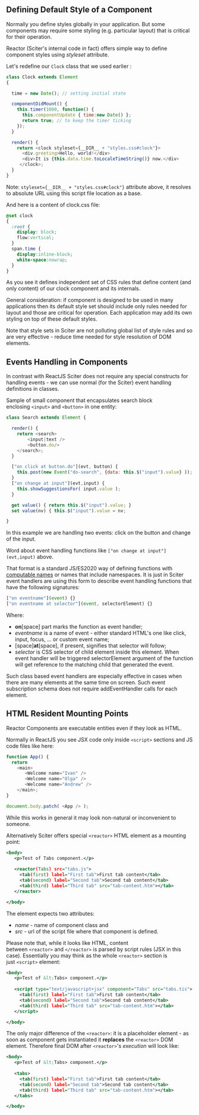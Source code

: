 ## Defining Default Style of a Component


Normally you define styles globally in your application. But some components may require some styling (e.g. particular layout) that is critical for their operation.


Reactor (Sciter's internal code in fact) offers simple way to define component styles using *styleset* attribute.


Let's redefine our `Clock` class that we used earlier :


```JavaScript
class Clock extends Element 
{

  time = new Date(); // setting initial state 

  componentDidMount() {
    this.timer(1000, function() {
      this.componentUpdate { time:new Date() };
      return true; // to keep the timer ticking
    });
  }

  render() {
    return <clock styleset={__DIR__ + "styles.css#clock"}>
      <div.greeting>Hello, world!</div>
      <div>It is {this.data.time.toLocaleTimeString()} now.</div>
     </clock>;
  } 
}
```

Note: `styleset={__DIR__ + "styles.css#clock"}` attribute above, it resolves to absolute URL using this script file location as a base.

And here is a content of clock.css file:

```CSS
@set clock 
{
  :root {
    display: block;
    flow:vertical;
  }
  span.time { 
    display:inline-block; 
    white-space:nowrap; 
  }
}
```

As you see it defines independent set of CSS rules that define content (and only content) of our clock component and its internals.

General consideration: if component is designed to be used in many applications then its default style set should include only rules needed for layout and those are critical for operation. Each application may add its own styling on top of these default styles.

Note that style sets in Sciter are not polluting global list of style rules and so are very effective - reduce time needed for style resolution of DOM elements.

## Events Handling in Components

In contrast with ReactJS Sciter does not require any special constructs for handling events - we can use normal (for the Sciter) event handling definitions in classes.

Sample of small component that encapsulates search block enclosing `<input>` and `<button>` in one entity:

```JavaScript
class Search extends Element {

  render() {
    return <search>
        <input|text />
        <button.do/>
    </search>;
  }

  ["on click at button.do"](evt, button) { 
    this.post(new Event("do-search", {data: this.$("input").value} )); 
  }
  ["on change at input"](evt,input) { 
    this.showSuggestionsFor( input.value ); 
  }

  get value() { return this.$("input").value; }
  set value(nv) { this.$("input").value = nv;

}
```

In this example we are handling two events: click on the button and change of the input.


Word about event handling functions like `["on change at input"](evt,input)` above.

That format is a standard JS/ES2020 way of defining functions with [computable names](https://developer.mozilla.org/en-US/docs/Web/JavaScript/Reference/Functions/Method_definitions#computed_property_names) or names that include namespaces. It is just in Sciter event handlers are using this form to describe event handling functions that have the following signatures:    

```JavaScript
["on eventname"](event) {}
["on eventname at selector"](event, selectorElement) {}
```

Where:  

* **on**\[space\] part marks the function as event handler;     
* *eventname* is a name of event - either standard HTML's one like click, input, focus, ... or custom event name;     
* [space]**at**[space], if present, signifies that selector will follow;    
* *selector* is CSS selector of child element inside this element. When event handler will be triggered selectorElement argument of the function will get reference to the matching child that generated the event.   

Such class based event handlers are especially effective in cases when there are many elements at the same time on screen. Such event subscription schema does not require addEventHandler calls for each element.

## HTML Resident Mounting Points

Reactor Components are executable entities even if they look as HTML.

Normally in ReactJS you see JSX code only inside `<script>` sections and JS code files like here:

```JavaScript
function App() {
  return
    <main>
       <Welcome name="Ivan" />
       <Welcome name="Olga" />
       <Welcome name="Andrew" />
    </main>;
}

document.body.patch( <App /> );
```

While this works in general it may look non-natural or inconvenient to someone.

Alternatively Sciter offers special `<reactor>` HTML element as a mounting point:

```XML
<body>
   <p>Test of Tabs component.</p>
      
   <reactor(Tabs) src="tabs.js">
     <tab(first) label="First tab">First tab content</tab>
     <tab(second) label="Second tab">Second tab content</tab>
     <tab(third) label="Third tab" src="tab-content.htm"></tab>
   </reactor>

</body>
```

The <reactor> element expects two attributes:

* *name* - name of component class and 
* *src* - url of the script file where that component is defined.

Please note that, while it looks like HTML, content between `<reactor>` and `</reactor>` is parsed by script rules (JSX in this case). Essentially you may think as the whole `<reactor>` section is just `<script>` element:

```XML
<body>
   <p>Test of &lt;Tabs> component.</p>
      
   <script type="text/javascript+jsx" component="Tabs" src="tabs.tis">
     <tab(first) label="First tab">First tab content</tab>
     <tab(second) label="Second tab">Second tab content</tab>
     <tab(third) label="Third tab" src="tab-content.htm"></tab>
   </script>

</body>
```

The only major difference of the `<reactor>`: it is a placeholder element - as soon as component gets instantiated it **replaces** the `<reactor>` DOM element. Therefore final DOM after `<reactor>`'s *execution* will look like:

```XML
<body>
   <p>Test of &lt;Tabs> component.</p>
      
   <tabs>
     <tab(first) label="First tab">First tab content</tab>
     <tab(second) label="Second tab">Second tab content</tab>
     <tab(third) label="Third tab" src="tab-content.htm"></tab>
   </tabs>

</body>
```
